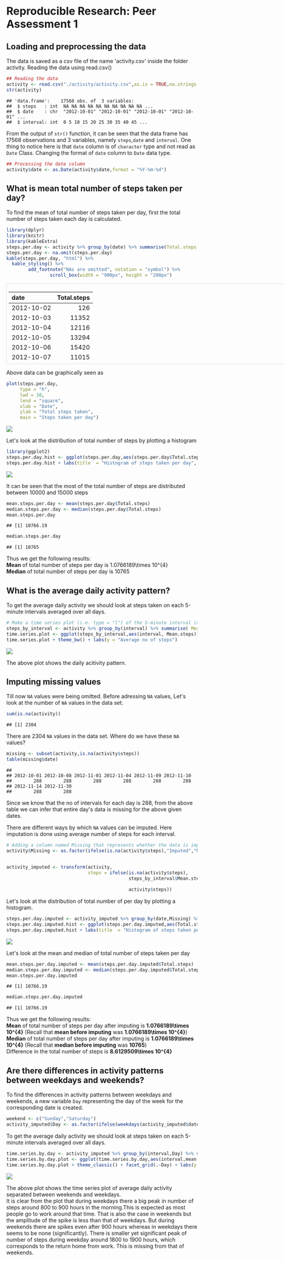 # Reproducible Research: Peer Assessment 1



## Loading and preprocessing the data

The data is saved as a csv file of the name 'activity.csv' inside the folder activity. Reading the data using read.csv()




```r
## Reading the data
activity <- read.csv("./activity/activity.csv",as.is = TRUE,na.strings = "NA")
str(activity)
```

```
## 'data.frame':	17568 obs. of  3 variables:
##  $ steps   : int  NA NA NA NA NA NA NA NA NA NA ...
##  $ date    : chr  "2012-10-01" "2012-10-01" "2012-10-01" "2012-10-01" ...
##  $ interval: int  0 5 10 15 20 25 30 35 40 45 ...
```

From the output of `str()` function, it can be seen that the data frame has 17568 observations and 3 variables, namely `steps`,`date` and `interval`. One thing to notice here is that `date` column is of `character` type and not read as `Date` Class. Changing the format of `date` column to `Date` data type.


```r
## Processing the date column
activity$date <- as.Date(activity$date,format = "%Y-%m-%d")
```

## What is mean total number of steps taken per day?

To find the mean of total number of steps taken per day, first the total number of steps taken each day is calculated.


```r
library(dplyr)
library(knitr)
library(kableExtra)
steps.per.day <- activity %>% group_by(date) %>% summarise(Total.steps = sum(steps))
steps.per.day <- na.omit(steps.per.day)
kable(steps.per.day, "html") %>%
  kable_styling() %>%
        add_footnote("NAs are omitted", notation = "symbol") %>%
                scroll_box(width = "900px", height = "200px") 
```

<div style="border: 1px solid #ddd; padding: 5px; overflow-y: scroll; height:200px; overflow-x: scroll; width:900px; "><table class="table" style="margin-left: auto; margin-right: auto;">
<thead><tr>
<th style="text-align:left;"> date </th>
   <th style="text-align:right;"> Total.steps </th>
  </tr></thead>
<tbody>
<tr>
<td style="text-align:left;"> 2012-10-02 </td>
   <td style="text-align:right;"> 126 </td>
  </tr>
<tr>
<td style="text-align:left;"> 2012-10-03 </td>
   <td style="text-align:right;"> 11352 </td>
  </tr>
<tr>
<td style="text-align:left;"> 2012-10-04 </td>
   <td style="text-align:right;"> 12116 </td>
  </tr>
<tr>
<td style="text-align:left;"> 2012-10-05 </td>
   <td style="text-align:right;"> 13294 </td>
  </tr>
<tr>
<td style="text-align:left;"> 2012-10-06 </td>
   <td style="text-align:right;"> 15420 </td>
  </tr>
<tr>
<td style="text-align:left;"> 2012-10-07 </td>
   <td style="text-align:right;"> 11015 </td>
  </tr>
<tr>
<td style="text-align:left;"> 2012-10-09 </td>
   <td style="text-align:right;"> 12811 </td>
  </tr>
<tr>
<td style="text-align:left;"> 2012-10-10 </td>
   <td style="text-align:right;"> 9900 </td>
  </tr>
<tr>
<td style="text-align:left;"> 2012-10-11 </td>
   <td style="text-align:right;"> 10304 </td>
  </tr>
<tr>
<td style="text-align:left;"> 2012-10-12 </td>
   <td style="text-align:right;"> 17382 </td>
  </tr>
<tr>
<td style="text-align:left;"> 2012-10-13 </td>
   <td style="text-align:right;"> 12426 </td>
  </tr>
<tr>
<td style="text-align:left;"> 2012-10-14 </td>
   <td style="text-align:right;"> 15098 </td>
  </tr>
<tr>
<td style="text-align:left;"> 2012-10-15 </td>
   <td style="text-align:right;"> 10139 </td>
  </tr>
<tr>
<td style="text-align:left;"> 2012-10-16 </td>
   <td style="text-align:right;"> 15084 </td>
  </tr>
<tr>
<td style="text-align:left;"> 2012-10-17 </td>
   <td style="text-align:right;"> 13452 </td>
  </tr>
<tr>
<td style="text-align:left;"> 2012-10-18 </td>
   <td style="text-align:right;"> 10056 </td>
  </tr>
<tr>
<td style="text-align:left;"> 2012-10-19 </td>
   <td style="text-align:right;"> 11829 </td>
  </tr>
<tr>
<td style="text-align:left;"> 2012-10-20 </td>
   <td style="text-align:right;"> 10395 </td>
  </tr>
<tr>
<td style="text-align:left;"> 2012-10-21 </td>
   <td style="text-align:right;"> 8821 </td>
  </tr>
<tr>
<td style="text-align:left;"> 2012-10-22 </td>
   <td style="text-align:right;"> 13460 </td>
  </tr>
<tr>
<td style="text-align:left;"> 2012-10-23 </td>
   <td style="text-align:right;"> 8918 </td>
  </tr>
<tr>
<td style="text-align:left;"> 2012-10-24 </td>
   <td style="text-align:right;"> 8355 </td>
  </tr>
<tr>
<td style="text-align:left;"> 2012-10-25 </td>
   <td style="text-align:right;"> 2492 </td>
  </tr>
<tr>
<td style="text-align:left;"> 2012-10-26 </td>
   <td style="text-align:right;"> 6778 </td>
  </tr>
<tr>
<td style="text-align:left;"> 2012-10-27 </td>
   <td style="text-align:right;"> 10119 </td>
  </tr>
<tr>
<td style="text-align:left;"> 2012-10-28 </td>
   <td style="text-align:right;"> 11458 </td>
  </tr>
<tr>
<td style="text-align:left;"> 2012-10-29 </td>
   <td style="text-align:right;"> 5018 </td>
  </tr>
<tr>
<td style="text-align:left;"> 2012-10-30 </td>
   <td style="text-align:right;"> 9819 </td>
  </tr>
<tr>
<td style="text-align:left;"> 2012-10-31 </td>
   <td style="text-align:right;"> 15414 </td>
  </tr>
<tr>
<td style="text-align:left;"> 2012-11-02 </td>
   <td style="text-align:right;"> 10600 </td>
  </tr>
<tr>
<td style="text-align:left;"> 2012-11-03 </td>
   <td style="text-align:right;"> 10571 </td>
  </tr>
<tr>
<td style="text-align:left;"> 2012-11-05 </td>
   <td style="text-align:right;"> 10439 </td>
  </tr>
<tr>
<td style="text-align:left;"> 2012-11-06 </td>
   <td style="text-align:right;"> 8334 </td>
  </tr>
<tr>
<td style="text-align:left;"> 2012-11-07 </td>
   <td style="text-align:right;"> 12883 </td>
  </tr>
<tr>
<td style="text-align:left;"> 2012-11-08 </td>
   <td style="text-align:right;"> 3219 </td>
  </tr>
<tr>
<td style="text-align:left;"> 2012-11-11 </td>
   <td style="text-align:right;"> 12608 </td>
  </tr>
<tr>
<td style="text-align:left;"> 2012-11-12 </td>
   <td style="text-align:right;"> 10765 </td>
  </tr>
<tr>
<td style="text-align:left;"> 2012-11-13 </td>
   <td style="text-align:right;"> 7336 </td>
  </tr>
<tr>
<td style="text-align:left;"> 2012-11-15 </td>
   <td style="text-align:right;"> 41 </td>
  </tr>
<tr>
<td style="text-align:left;"> 2012-11-16 </td>
   <td style="text-align:right;"> 5441 </td>
  </tr>
<tr>
<td style="text-align:left;"> 2012-11-17 </td>
   <td style="text-align:right;"> 14339 </td>
  </tr>
<tr>
<td style="text-align:left;"> 2012-11-18 </td>
   <td style="text-align:right;"> 15110 </td>
  </tr>
<tr>
<td style="text-align:left;"> 2012-11-19 </td>
   <td style="text-align:right;"> 8841 </td>
  </tr>
<tr>
<td style="text-align:left;"> 2012-11-20 </td>
   <td style="text-align:right;"> 4472 </td>
  </tr>
<tr>
<td style="text-align:left;"> 2012-11-21 </td>
   <td style="text-align:right;"> 12787 </td>
  </tr>
<tr>
<td style="text-align:left;"> 2012-11-22 </td>
   <td style="text-align:right;"> 20427 </td>
  </tr>
<tr>
<td style="text-align:left;"> 2012-11-23 </td>
   <td style="text-align:right;"> 21194 </td>
  </tr>
<tr>
<td style="text-align:left;"> 2012-11-24 </td>
   <td style="text-align:right;"> 14478 </td>
  </tr>
<tr>
<td style="text-align:left;"> 2012-11-25 </td>
   <td style="text-align:right;"> 11834 </td>
  </tr>
<tr>
<td style="text-align:left;"> 2012-11-26 </td>
   <td style="text-align:right;"> 11162 </td>
  </tr>
<tr>
<td style="text-align:left;"> 2012-11-27 </td>
   <td style="text-align:right;"> 13646 </td>
  </tr>
<tr>
<td style="text-align:left;"> 2012-11-28 </td>
   <td style="text-align:right;"> 10183 </td>
  </tr>
<tr>
<td style="text-align:left;"> 2012-11-29 </td>
   <td style="text-align:right;"> 7047 </td>
  </tr>
</tbody>
<tfoot>
<tr>
<td style = 'padding: 0; border:0;' colspan='100%'><sup>*</sup> NAs are omitted</td>
</tr>
</tfoot>
</table></div>

 
Above data can be graphically seen as


```r
plot(steps.per.day, 
     type = "h", 
     lwd = 10, 
     lend = "square", 
     xlab = "Date", 
     ylab = "Total steps taken",
     main = "Steps taken per day")
```

![](PA1_template_files/figure-html/unnamed-chunk-5-1.png)<!-- -->


Let's look at the distribution of total number of steps by plotting a histogram


```r
library(ggplot2)
steps.per.day.hist <- ggplot(steps.per.day,aes(steps.per.day$Total.steps))+geom_histogram(fill = "blue")
steps.per.day.hist + labs(title  = "Histogram of steps taken per day", x = "No. of steps")
```

![](PA1_template_files/figure-html/unnamed-chunk-6-1.png)<!-- -->

It can be seen that the most of the total number of steps are distributed between 10000 and 15000 steps


```r
mean.steps.per.day <- mean(steps.per.day$Total.steps)
median.steps.per.day <- median(steps.per.day$Total.steps)
mean.steps.per.day
```

```
## [1] 10766.19
```

```r
median.steps.per.day
```

```
## [1] 10765
```

Thus we get the following results:  
**Mean** of total number of steps per day is 1.0766189\times 10^{4}  
**Median** of total number of steps per day is 10765

## What is the average daily activity pattern?

To get the average daily activity we should look at steps taken on each 5-minute intervals averaged over all days.   


```r
# Make a time series plot (i.e. type = "l") of the 5-minute interval (x-axis) and the average number of steps taken, averaged across all days (y-axis)
steps_by_interval <- activity %>% group_by(interval) %>% summarise( Mean.steps = mean(steps,na.rm = TRUE))
time.series.plot <- ggplot(steps_by_interval,aes(interval, Mean.steps)) + geom_line(col = "blue")
time.series.plot + theme_bw() + labs(y = "Average no of steps")
```

![](PA1_template_files/figure-html/unnamed-chunk-8-1.png)<!-- -->

The above plot shows the daily acitivity pattern.  

## Imputing missing values

Till now `NA` values were being omitted. Before adressing `NA` values, Let's look at the number of `NA` values in the data set.


```r
sum(is.na(activity))
```

```
## [1] 2304
```


There are 2304 `NA` values in the data set. Where do we have these `NA` values?


```r
missing <- subset(activity,is.na(activity$steps))
table(missing$date)
```

```
## 
## 2012-10-01 2012-10-08 2012-11-01 2012-11-04 2012-11-09 2012-11-10 
##        288        288        288        288        288        288 
## 2012-11-14 2012-11-30 
##        288        288
```

Since we know that the no of intervals for each day is 288, from the above table we can infer that entire day's data is missing for the above given dates.  

There are different ways by which `NA` values can be imputed. Here imputation is done using average number of steps for each interval.


```r
# Adding a column named Missing that represents whether the data is imputed or not.
activity$Missing <- as.factor(ifelse(is.na(activity$steps),"Imputed","Non-Imputed"))


activity_imputed <- transform(activity,
                              steps = ifelse(is.na(activity$steps),
                                             steps_by_interval$Mean.steps[match(activity$interval,
                                                                                steps_by_interval$interval)],
                                             activity$steps))
```


Let's look at the distribution of total number of per day by plotting a histogram.  


```r
steps.per.day.imputed <- activity_imputed %>% group_by(date,Missing) %>% summarise(Total.steps = sum(steps))
steps.per.day.imputed.hist <- ggplot(steps.per.day.imputed,aes(Total.steps))+geom_histogram(aes(fill = Missing))
steps.per.day.imputed.hist + labs(title  = "Histogram of steps taken per day", x = "No. of steps",fill ="")
```

![](PA1_template_files/figure-html/unnamed-chunk-12-1.png)<!-- -->

Let's look at the mean and median of total number of steps taken per day

```r
mean.steps.per.day.imputed <- mean(steps.per.day.imputed$Total.steps)
median.steps.per.day.imputed <- median(steps.per.day.imputed$Total.steps)
mean.steps.per.day.imputed
```

```
## [1] 10766.19
```

```r
median.steps.per.day.imputed
```

```
## [1] 10766.19
```

Thus we get the following results:  
**Mean** of total number of steps per day after imputing is **1.0766189\times 10^{4}** (Recall that **mean before imputing** was **1.0766189\times 10^{4}**)  
**Median** of total number of steps per day after imputing is **1.0766189\times 10^{4}** (Recall that **median before imputing** was **10765**)  
Difference in the total number of steps is **8.6129509\times 10^{4}**  

## Are there differences in activity patterns between weekdays and weekends?

To find the differences in activity patterns between weekdays and weekends, a new variable `Day` representing the day of the week for the corresponding date is created.  

```r
weekend <- c("Sunday","Saturday")
activity_imputed$Day <- as.factor(ifelse(weekdays(activity_imputed$date) %in% weekend, "Weekend","Weekday"))
```

To get the average daily activity we should look at steps taken on each 5-minute intervals averaged over all days.  


```r
time.series.by.day <- activity_imputed %>% group_by(interval,Day) %>% summarise(mean.steps = mean(steps))
time.series.by.day.plot <- ggplot(time.series.by.day,aes(interval,mean.steps)) + geom_line(aes(col = Day),lwd = 0.7,show.legend = FALSE)
time.series.by.day.plot + theme_classic() + facet_grid(.~Day) + labs(y = "Mean no. of steps")
```

![](PA1_template_files/figure-html/unnamed-chunk-15-1.png)<!-- -->

The above plot shows the time series plot of average daily activity separated between weekends and weekdays.  
It is clear from the plot that during weekdays there a big peak in number of steps around 800 to 900 hours in the morning.This is expected as most people go to work around that time. That is also the case in weekends but the amplitude of the spike is less than that of weekdays. But during weekends there are spikes even after 900 hours whereas in weekdays there seems to be none (significantly). There is smaller yet significant peak of number of steps during weekday around 1800 to 1900 hours, which corresponds to the return home from work. This is missing from that of weekends.
